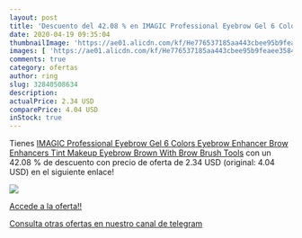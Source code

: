 ```yaml
---
layout: post
title: 'Descuento del 42.08 % en IMAGIC Professional Eyebrow Gel 6 Colors'
date: 2020-04-19 09:35:04
thumbnailImage: 'https://ae01.alicdn.com/kf/He776537185aa443cbee95b9feaee3584I/IMAGIC-Professional-Eyebrow-Gel-6-Colors-Eyebrow-Enhancer-Brow-Enhancers-Tint-Makeup-Eyebrow-Brown-With-Brow.jpg_350x350._SL200_.jpg'
images: [ 'https://ae01.alicdn.com/kf/He776537185aa443cbee95b9feaee3584I/IMAGIC-Professional-Eyebrow-Gel-6-Colors-Eyebrow-Enhancer-Brow-Enhancers-Tint-Makeup-Eyebrow-Brown-With-Brow.jpg_350x350._SL200_.jpg' ]
comments: true
category: ofertas
author: ring
slug: 32840508634
description:
actualPrice: 2.34 USD
comparePrice: 4.04 USD
inStock: true
---
```


Tienes [IMAGIC Professional Eyebrow Gel 6 Colors Eyebrow Enhancer Brow Enhancers Tint Makeup Eyebrow Brown With Brow Brush Tools](https://www.amazon.com/dp/32840508634/?tag=redken08-20) con un 42.08 % de descuento con precio de oferta de 2.34 USD (original: 4.04 USD) en el siguiente enlace!

[![](https://ae01.alicdn.com/kf/He776537185aa443cbee95b9feaee3584I/IMAGIC-Professional-Eyebrow-Gel-6-Colors-Eyebrow-Enhancer-Brow-Enhancers-Tint-Makeup-Eyebrow-Brown-With-Brow.jpg_350x350._SL200_.jpg)](https://www.amazon.com/dp/32840508634/?tag=redken08-20)

[Accede a la oferta!!](https://www.amazon.com/dp/32840508634/?tag=redken08-20)

[Consulta otras ofertas en nuestro canal de telegram](https://t.me/s/ofertas25)
